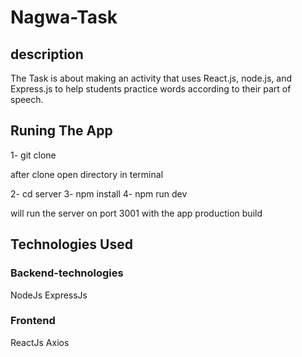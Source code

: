 # Nagwa-Task

## description

The Task is about making an activity that uses React.js, node.js, and Express.js to help students practice words according to their part of speech.

## Runing The App

1- git clone

after clone open directory in terminal

2- cd server
3- npm install
4- npm run dev

will run the server on port 3001 with the app production build

## Technologies Used

### Backend-technologies

NodeJs
ExpressJs


### Frontend

ReactJs
Axios
